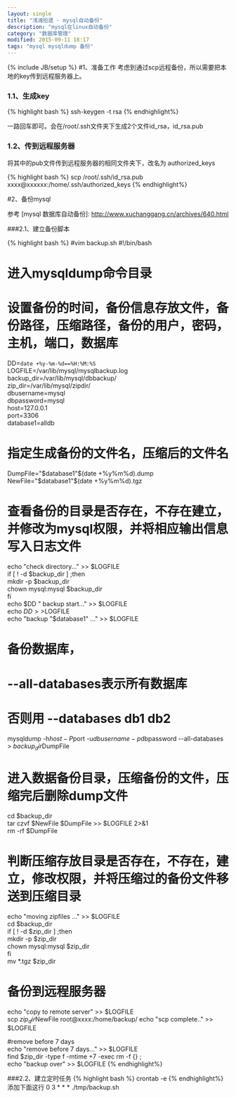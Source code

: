 ```yaml
---
layout: single
title: "浅滩拾遗 - mysql自动备份"
description: "mysql在linux自动备份"
category: "数据库管理"
modified: 2015-09-11 18:17
tags: "mysql mysqldump 备份"
---
```

{% include JB/setup %}
#1、准备工作
 考虑到通过scp远程备份，所以需要把本地的key传到远程服务器上。
### 1.1、生成key

{% highlight bash %} 
	ssh-keygen -t rsa
{% endhighlight%}

一路回车即可。会在/root/.ssh文件夹下生成2个文件id_rsa，id_rsa.pub


### 1.2、传到远程服务器
将其中的pub文件传到远程服务器的相同文件夹下，改名为
authorized_keys

{% highlight bash %} 
scp /root/.ssh/id_rsa.pub xxxx@xxxxxx:/home/.ssh/authorized_keys
{% endhighlight%} 

#2、备份mysql
	
参考 [mysql 数据库自动备份]: <http://www.xuchanggang.cn/archives/640.html>

###2.1、建立备份脚本

{% highlight bash %} 
#vim backup.sh
#!/bin/bash  
  
# 进入mysqldump命令目录  
  
# 设置备份的时间，备份信息存放文件，备份路径，压缩路径，备份的用户，密码，主机，端口，数据库  
DD=`date +%y-%m-%d==%H:%M:%S`  
LOGFILE=/var/lib/mysql/mysqlbackup.log  
backup_dir=/var/lib/mysql/dbbackup/  
zip_dir=/var/lib/mysql/zipdir/  
dbusername=mysql  
dbpassword=mysql   
host=127.0.0.1  
port=3306   
database1=alldb  
  
# 指定生成备份的文件名，压缩后的文件名  
DumpFile="$database1"$(date +%y%m%d).dump  
NewFile="$database1"$(date +%y%m%d).tgz  
  
# 查看备份的目录是否存在，不存在建立，并修改为mysql权限，并将相应输出信息写入日志文件  
echo "check directory..." >> $LOGFILE  
if [ ! -d $backup_dir ] ;then  
  mkdir -p $backup_dir  
  chown mysql:mysql $backup_dir  
fi  
echo $DD " backup start..." >> $LOGFILE  
echo $DD >>$LOGFILE  
echo "backup "$database1" ..." >> $LOGFILE  
  
# 备份数据库，
# --all-databases表示所有数据库 
# 否则用 --databases db1 db2
mysqldump -h$host -P$port -u$dbusername -p$dbpassword --all-databases > $backup_dir$DumpFile  
 
  
# 进入数据备份目录，压缩备份的文件，压缩完后删除dump文件  
cd $backup_dir  
tar czvf $NewFile $DumpFile >> $LOGFILE 2>&1  
rm -rf $DumpFile  
  
# 判断压缩存放目录是否存在，不存在，建立，修改权限，并将压缩过的备份文件移送到压缩目录  
echo "moving zipfiles ..." >> $LOGFILE  
cd $backup_dir  
if [ ! -d $zip_dir ] ;then  
  mkdir -p $zip_dir  
  chown mysql:mysql $zip_dir  
fi  
 mv *.tgz  $zip_dir  
  
# 备份到远程服务器 
echo "copy to remote server" >> $LOGFILE  
scp $zip_dir$NewFile root@xxxx:/home/backup/
echo "scp complete.." >> $LOGFILE  

#remove before 7 days  
echo "remove before 7 days..." >> $LOGFILE  
find $zip_dir -type f -mtime +7 -exec rm -f {} \;  
echo "backup over" >> $LOGFILE 
{% endhighlight%} 

###2.2、建立定时任务
{% highlight bash %} 
crontab -e
{% endhighlight%} 
添加下面这行
0 3 * * * ./tmp/backup.sh